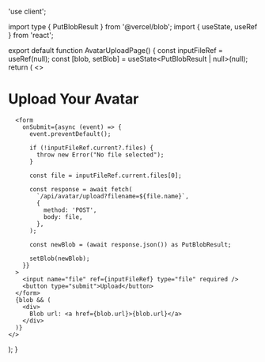 'use client';

import type { PutBlobResult } from '@vercel/blob';
import { useState, useRef } from 'react';

export default function AvatarUploadPage() {
  const inputFileRef = useRef<HTMLInputElement>(null);
  const [blob, setBlob] = useState<PutBlobResult | null>(null);
  return (
    <>
      <h1>Upload Your Avatar</h1>

      <form
        onSubmit={async (event) => {
          event.preventDefault();

          if (!inputFileRef.current?.files) {
            throw new Error("No file selected");
          }

          const file = inputFileRef.current.files[0];

          const response = await fetch(
            `/api/avatar/upload?filename=${file.name}`,
            {
              method: 'POST',
              body: file,
            },
          );

          const newBlob = (await response.json()) as PutBlobResult;

          setBlob(newBlob);
        }}
      >
        <input name="file" ref={inputFileRef} type="file" required />
        <button type="submit">Upload</button>
      </form>
      {blob && (
        <div>
          Blob url: <a href={blob.url}>{blob.url}</a>
        </div>
      )}
    </>
  );
}
